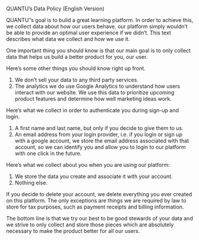 QUANTU’s Data Policy (English Version)

QUANTU’’s goal is to build a great learning platform. In order to achieve this, we collect data about how our users behave, our platform simply wouldn’t be able to provide an optimal user experience if we didn’t. This text describes what data we collect and how we use it.

One important thing you should know is that our main goal is to only collect data that helps us build a better product for you, our user.

Here’s some other things you should know right up front.

1. We don’t sell your data to any third party services. 
2. The analytics we do use Google Analytics to understand how users interact with our website. We use this data to prioritize upcoming product features and determine how well marketing ideas work.

Here’s what we collect in order to authenticate you during sign-up and login.
1. A first name and last name, but only if you decide to give them to us.
2. An email address from your login provider, i.e. if you login or sign up with a google account, we store the email address associated with that account, so we can identify you and allow you to login to our platform with one click in the future.

Here’s what we collect about you when you are using our platform:
1. We store the data you create and associate it with your account.
2. Nothing else.

If you decide to delete your account, we delete everything you ever created on this platform. The only exceptions are things we are required by law to store for tax purposes, such as payment receipts and billing information.

The bottom line is that we try our best to be good stewards of your data and we strive to only collect and store those pieces which are absolutely necessary to make the product better for all our users.



